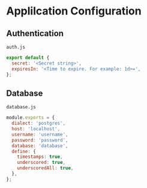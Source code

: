 # Applilcation Configuration

## Authentication

`auth.js`

```javascript
export default {
  secret: '<Secret string>',
  expiresIn: '<Time to expire. For example: 1d>=',
};
```

## Database

`database.js`

```javascript
module.exports = {
  dialect: 'postgres',
  host: 'localhost',
  username: 'username',
  password: 'password',
  database: 'database',
  define: {
    timestamps: true,
    underscored: true,
    underscoredAll: true,
  },
};
```
